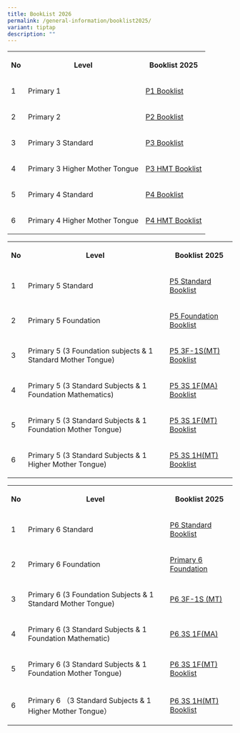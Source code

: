 ```yaml
---
title: BookList 2026
permalink: /general-information/booklist2025/
variant: tiptap
description: ""
---
```

<table style="minWidth: 75px">
<colgroup>
<col>
<col>
<col>
</colgroup>
<tbody>
<tr>
<th rowspan="1" colspan="1">
<p>No</p>
</th>
<th rowspan="1" colspan="1">
<p>Level</p>
</th>
<th rowspan="1" colspan="1">
<p>Booklist 2025</p>
</th>
</tr>
<tr>
<td rowspan="1" colspan="1">
<p>1</p>
</td>
<td rowspan="1" colspan="1">
<p>Primary 1</p>
</td>
<td rowspan="1" colspan="1">
<p><a href="https://go.gov.sg/xishan-booklist2025p1" rel="noopener noreferrer nofollow" target="_blank">P1 Booklist</a>
</p>
</td>
</tr>
<tr>
<td rowspan="1" colspan="1">
<p>2</p>
</td>
<td rowspan="1" colspan="1">
<p>Primary 2</p>
</td>
<td rowspan="1" colspan="1">
<p><a href="https://go.gov.sg/xishanbooklistp2" rel="noopener nofollow" target="_blank">P2 Booklist</a>
</p>
</td>
</tr>
<tr>
<td rowspan="1" colspan="1">
<p>3</p>
</td>
<td rowspan="1" colspan="1">
<p>Primary 3 Standard</p>
</td>
<td rowspan="1" colspan="1">
<p><a href="https://go.gov.sg/xishan-booklist2025-p3-standard" rel="noopener noreferrer nofollow" target="_blank">P3 Booklist</a>
</p>
</td>
</tr>
<tr>
<td rowspan="1" colspan="1">
<p>4</p>
</td>
<td rowspan="1" colspan="1">
<p>Primary 3 Higher Mother Tongue</p>
</td>
<td rowspan="1" colspan="1">
<p><a href="https://go.gov.sg/xishan-booklist2025-p3-higher" rel="noopener noreferrer nofollow" target="_blank">P3 HMT Booklist</a>
</p>
</td>
</tr>
<tr>
<td rowspan="1" colspan="1">
<p>5</p>
</td>
<td rowspan="1" colspan="1">
<p>Primary 4 Standard</p>
</td>
<td rowspan="1" colspan="1">
<p><a href="https://go.gov.sg/xishan-booklist2025-p4-standard" rel="noopener noreferrer nofollow" target="_blank">P4 Booklist</a>
</p>
</td>
</tr>
<tr>
<td rowspan="1" colspan="1">
<p>6</p>
</td>
<td rowspan="1" colspan="1">
<p>Primary 4 Higher Mother Tongue</p>
</td>
<td rowspan="1" colspan="1">
<p><a href="https://go.gov.sg/xishan-booklist2025-p4-higher" rel="noopener noreferrer nofollow" target="_blank">P4 HMT Booklist</a>
</p>
</td>
</tr>
</tbody>
</table>
<table style="minWidth: 75px">
<colgroup>
<col>
<col>
<col>
</colgroup>
<tbody>
<tr>
<th rowspan="1" colspan="1">
<p>No</p>
</th>
<th rowspan="1" colspan="1">
<p>Level</p>
</th>
<th rowspan="1" colspan="1">
<p>Booklist 2025</p>
</th>
</tr>
<tr>
<td rowspan="1" colspan="1">
<p>1</p>
</td>
<td rowspan="1" colspan="1">
<p>Primary 5 Standard</p>
</td>
<td rowspan="1" colspan="1">
<p><a href="https://go.gov.sg/xishan-booklist2025-p5-standard" rel="noopener noreferrer nofollow" target="_blank">P5 Standard Booklist</a>
</p>
</td>
</tr>
<tr>
<td rowspan="1" colspan="1">
<p>2</p>
</td>
<td rowspan="1" colspan="1">
<p>Primary 5 Foundation</p>
</td>
<td rowspan="1" colspan="1">
<p><a href="https://go.gov.sg/xishan-booklist2025-p5-foundation" rel="noopener nofollow" target="_blank">P5 Foundation Booklist</a>
</p>
</td>
</tr>
<tr>
<td rowspan="1" colspan="1">
<p>3</p>
</td>
<td rowspan="1" colspan="1">
<p>Primary 5 (3 Foundation subjects &amp; 1 Standard Mother Tongue)</p>
</td>
<td rowspan="1" colspan="1">
<p><a href="https://go.gov.sg/xishan-booklist2025-p5-3f1s-mt" rel="noopener nofollow" target="_blank">P5 3F-1S(MT) Booklist</a>
</p>
</td>
</tr>
<tr>
<td rowspan="1" colspan="1">
<p>4</p>
</td>
<td rowspan="1" colspan="1">
<p>Primary 5 (3 Standard Subjects &amp; 1 Foundation Mathematics)</p>
</td>
<td rowspan="1" colspan="1">
<p><a href="https://go.gov.sg/xishan-booklist2025-p5-3s1f-ma" rel="noopener noreferrer nofollow" target="_blank">P5 3S 1F(MA) Booklist</a>
</p>
</td>
</tr>
<tr>
<td rowspan="1" colspan="1">
<p>5</p>
</td>
<td rowspan="1" colspan="1">
<p>Primary 5 (3 Standard Subjects &amp; 1 Foundation Mother Tongue)</p>
</td>
<td rowspan="1" colspan="1">
<p><a href="https://go.gov.sg/xishan-booklist2025-p5-3s1f-mt" rel="noopener noreferrer nofollow" target="_blank">P5 3S 1F(MT) Booklist</a>
</p>
</td>
</tr>
<tr>
<td rowspan="1" colspan="1">
<p>6</p>
</td>
<td rowspan="1" colspan="1">
<p>Primary 5 (3 Standard Subjects &amp; 1 Higher Mother Tongue)</p>
</td>
<td rowspan="1" colspan="1">
<p><a href="https://go.gov.sg/xishan-booklist2025-p5-3s1h-mt" rel="noopener noreferrer nofollow" target="_blank">P5 3S 1H(MT) Booklist</a>
</p>
</td>
</tr>
</tbody>
</table>
<table style="minWidth: 75px">
<colgroup>
<col>
<col>
<col>
</colgroup>
<tbody>
<tr>
<th rowspan="1" colspan="1">
<p>No</p>
</th>
<th rowspan="1" colspan="1">
<p>Level</p>
</th>
<th rowspan="1" colspan="1">
<p>Booklist 2025</p>
</th>
</tr>
<tr>
<td rowspan="1" colspan="1">
<p>1</p>
</td>
<td rowspan="1" colspan="1">
<p>Primary 6 Standard</p>
</td>
<td rowspan="1" colspan="1">
<p><a href="https://go.gov.sg/xishan-booklist2025-p6-standard" rel="noopener noreferrer nofollow" target="_blank">P6 Standard Booklist</a>
</p>
</td>
</tr>
<tr>
<td rowspan="1" colspan="1">
<p>2</p>
</td>
<td rowspan="1" colspan="1">
<p>Primary 6 Foundation</p>
</td>
<td rowspan="1" colspan="1">
<p><a href="https://go.gov.sg/xishan-booklist2025-p6-foundation" rel="noopener nofollow" target="_blank">Primary 6 Foundation</a>
</p>
</td>
</tr>
<tr>
<td rowspan="1" colspan="1">
<p>3</p>
</td>
<td rowspan="1" colspan="1">
<p>Primary 6 (3 Foundation Subjects &amp; 1 Standard Mother Tongue)</p>
</td>
<td rowspan="1" colspan="1">
<p><a href="https://go.gov.sg/xishan-booklist2025-p6-3f1s-mt" rel="noopener nofollow" target="_blank">P6 3F-1S (MT)</a>
</p>
</td>
</tr>
<tr>
<td rowspan="1" colspan="1">
<p>4</p>
</td>
<td rowspan="1" colspan="1">
<p>Primary 6 (3 Standard Subjects &amp; 1 Foundation Mathematic)</p>
</td>
<td rowspan="1" colspan="1">
<p><a href="https://go.gov.sg/xishan-booklist2025-p6-3s1f-ma" rel="noopener noreferrer nofollow" target="_blank">P6 3S 1F(MA)</a>
</p>
</td>
</tr>
<tr>
<td rowspan="1" colspan="1">
<p>5</p>
</td>
<td rowspan="1" colspan="1">
<p>Primary 6 (3 Standard Subjects &amp; 1 Foundation Mother Tongue)</p>
</td>
<td rowspan="1" colspan="1">
<p><a href="https://go.gov.sg/xishan-booklist2025-p6-3s1f-mt" rel="noopener noreferrer nofollow" target="_blank">P6 3S 1F(MT) Booklist</a>
</p>
</td>
</tr>
<tr>
<td rowspan="1" colspan="1">
<p>6</p>
</td>
<td rowspan="1" colspan="1">
<p>Primary 6 （3 Standard Subjects &amp; 1 Higher Mother Tongue）</p>
</td>
<td rowspan="1" colspan="1">
<p><a href="https://go.gov.sg/xishan-booklist2025-p6-3s1h-mt" rel="noopener noreferrer nofollow" target="_blank">P6 3S 1H(MT) Booklist</a>
</p>
</td>
</tr>
</tbody>
</table>
<p></p>